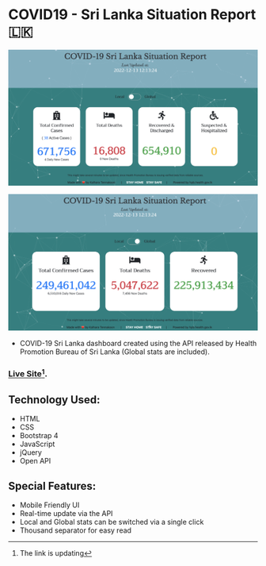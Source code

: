# COVID19 - Sri Lanka Situation Report 🇱🇰

![covid19-sl](https://github.com/kalharatennakoon/covid19-sl/blob/main/images/covid19-sl-local.png?raw=true)

![covid19-sl](https://github.com/kalharatennakoon/covid19-sl/blob/main/images/covid19-sl-global.png?raw=true)

* COVID-19 Sri Lanka dashboard created using the API released by Health Promotion Bureau of Sri Lanka (Global stats are included).

### [Live Site](https://covid19-stats-sl.netlify.app)[^1].

## Technology Used:
* HTML
* CSS
* Bootstrap 4
* JavaScript
* jQuery
* Open API

## Special Features:
* Mobile Friendly UI
* Real-time update via the API
* Local and Global stats can be switched via a single click
* Thousand separator for easy read


[^1]: The link is updating